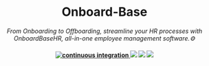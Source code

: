 <h1 align="center">
   Onboard-Base
</h1>

<p align="center">
  <i align="center">From Onboarding to Offboarding, streamline your HR processes with OnboardBaseHR, all-in-one employee management software.⚙️</i>
</p>

<h4 align="center">
  <a href="https://github.com/amplication/amplication/actions/workflows/ci.yml">
    <img src="https://img.shields.io/github/actions/workflow/status/amplication/amplication/ci.yml?branch=master&label=pipeline&style=flat-square" alt="continuous integration">
  <a href="https://github.com/Vinyl-Davyl/Onboard-Base"><img src=https://img.shields.io/badge/status-development-brightgreen.svg?colorA=087c08></a>
  <a href="https://github.com/Vinyl-Davyl/Onboard-Base/releases/"><img src=https://img.shields.io/github/release/Vinyl-Davyl/Onboard-Base.svg?colorB=58839b></a>
  <a href="https://github.com/Vinyl-Davyl/Onboard-Base/LICENSE"><img src=https://img.shields.io/github/license/sourcerer-io/sourcerer-app.svg?colorB=ff0000></a>
  <br>
</h4>
